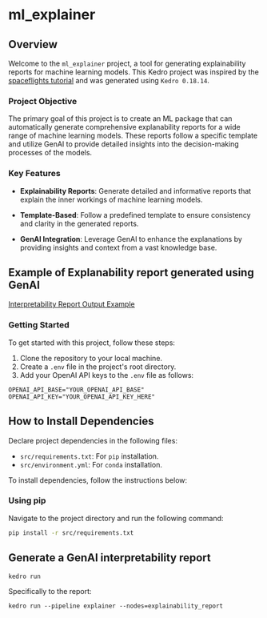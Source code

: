# ml_explainer

## Overview

Welcome to the `ml_explainer` project, a tool for generating explainability reports for machine learning models. This Kedro project was inspired by the [spaceflights tutorial](https://docs.kedro.org/en/stable/tutorial/spaceflights_tutorial.html) and was generated using `Kedro 0.18.14`.

### Project Objective

The primary goal of this project is to create an ML package that can automatically generate comprehensive explanability reports for a wide range of machine learning models. These reports follow a specific template and utilize GenAI to provide detailed insights into the decision-making processes of the models.

### Key Features

- **Explainability Reports**: Generate detailed and informative reports that explain the inner workings of machine learning models.

- **Template-Based**: Follow a predefined template to ensure consistency and clarity in the generated reports.

- **GenAI Integration**: Leverage GenAI to enhance the explanations by providing insights and context from a vast knowledge base.

## Example of Explanability report generated using GenAI

[Interpretability Report Output Example](https://github.com/matheus695p/explainability-ml-models/blob/main/ExplainabilityReport.md)

### Getting Started

To get started with this project, follow these steps:

1. Clone the repository to your local machine.
2. Create a `.env` file in the project's root directory.
3. Add your OpenAI API keys to the `.env` file as follows:

```env
OPENAI_API_BASE="YOUR_OPENAI_API_BASE"
OPENAI_API_KEY="YOUR_OPENAI_API_KEY_HERE"
```

## How to Install Dependencies

Declare project dependencies in the following files:

- `src/requirements.txt`: For `pip` installation.
- `src/environment.yml`: For `conda` installation.

To install dependencies, follow the instructions below:

### Using pip

Navigate to the project directory and run the following command:

```bash
pip install -r src/requirements.txt
```

## Generate a GenAI interpretability report
```
kedro run
```

Specifically to the report:


```
kedro run --pipeline explainer --nodes=explainability_report
```
